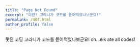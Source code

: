 ```yaml
---
title: "Page Not Found"
excerpt: "이런! 고라니가 코드를 뜯어먹었나보군요!"
permalink: /404.html
author_profile: false
---
```


못된 코딩 고라니가 코드를 뜯어먹었나보군요!
oh...elk ate all codes!

<script>
  var GOOG_FIXURL_LANG = 'en';
  var GOOG_FIXURL_SITE = 'https://devinlife.com'
</script>
<script src="https://linkhelp.clients.google.com/tbproxy/lh/wm/fixurl.js">
</script>
